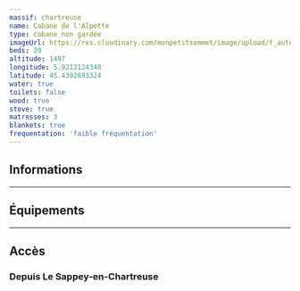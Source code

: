 ```yaml
---
massif: chartreuse
name: Cabane de l'Alpette
type: cabane non gardée
imageUrl: https://res.cloudinary.com/monpetitsommet/image/upload/f_auto,q_auto/v1590923291/chartreuse/cabane-de-l-alpette-1_aj09pn.jpg
beds: 20
altitude: 1497
longitude: 5.9212124348
latitude: 45.4392893324
water: true
toilets: false
wood: true
stove: true
matresses: 3
blankets: true
frequentation: 'faible fréquentation'
---
```


## Informations

<!-- <grid :altitude="altitude" :beds="beds" :longitude="longitude" :latitude="longitude"></grid> -->

---

## Équipements

<!-- <grid :matresses="matresses" :blankets="blankets" :stove="stove" :wood="wood" :water="water" :toilets="toilets"></grid> -->

---

## Accès

### Depuis Le Sappey-en-Chartreuse
